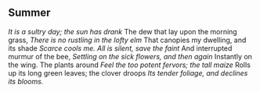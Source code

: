 ## **Summer**

*It is a sultry day; the sun has drank* 
The dew that lay upon the morning grass, 
*There is no rustling in the lofty elm* 
That canopies my dwelling, and its shade 
*Scarce cools me. All is silent, save the faint* 
And interrupted murmur of the bee, 
*Settling on the sick flowers, and then again* 
Instantly on the wing. The plants around 
*Feel the too potent fervors; the tall maize* 
Rolls up its long green leaves; the clover droops 
*Its tender foliage, and declines its blooms.* 
